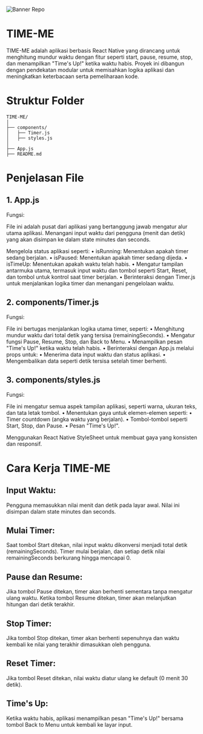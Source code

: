 ![Banner Repo](https://github.com/user-attachments/assets/1e19980b-ed45-4503-8757-c40460645f05)
# TIME-ME
TIME-ME adalah aplikasi berbasis React Native yang dirancang untuk menghitung mundur waktu dengan fitur seperti start, pause, resume, stop, dan menampilkan "Time's Up!" ketika waktu habis. Proyek ini dibangun dengan pendekatan modular untuk memisahkan logika aplikasi dan meningkatkan keterbacaan serta pemeliharaan kode.

# Struktur Folder
```
TIME-ME/
│
├── components/
│   ├── Timer.js
│   ├── styles.js
│
├── App.js
├── README.md
```

# Penjelasan File

## 1. App.js
Fungsi:

File ini adalah pusat dari aplikasi yang bertanggung jawab mengatur alur utama aplikasi.
Menangani input waktu dari pengguna (menit dan detik) yang akan disimpan ke dalam state minutes dan seconds.

Mengelola status aplikasi seperti:
• isRunning: Menentukan apakah timer sedang berjalan.
• isPaused: Menentukan apakah timer sedang dijeda.
• isTimeUp: Menentukan apakah waktu telah habis.
• Mengatur tampilan antarmuka utama, termasuk input waktu dan tombol seperti Start, Reset, dan tombol untuk kontrol saat timer berjalan.
• Berinteraksi dengan Timer.js untuk menjalankan logika timer dan menangani pengelolaan waktu.

## 2. components/Timer.js
Fungsi:

File ini bertugas menjalankan logika utama timer, seperti:
• Menghitung mundur waktu dari total detik yang tersisa (remainingSeconds).
• Mengatur fungsi Pause, Resume, Stop, dan Back to Menu.
• Menampilkan pesan "Time's Up!" ketika waktu telah habis.
• Berinteraksi dengan App.js melalui props untuk:
• Menerima data input waktu dan status aplikasi.
• Mengembalikan data seperti detik tersisa setelah timer berhenti.

## 3. components/styles.js
Fungsi:

File ini mengatur semua aspek tampilan aplikasi, seperti warna, ukuran teks, dan tata letak tombol.
• Menentukan gaya untuk elemen-elemen seperti:
• Timer countdown (angka waktu yang berjalan).
• Tombol-tombol seperti Start, Stop, dan Pause.
• Pesan "Time's Up!".

Menggunakan React Native StyleSheet untuk membuat gaya yang konsisten dan responsif.

# Cara Kerja TIME-ME

## Input Waktu:

Pengguna memasukkan nilai menit dan detik pada layar awal. Nilai ini disimpan dalam state minutes dan seconds.

## Mulai Timer:

Saat tombol Start ditekan, nilai input waktu dikonversi menjadi total detik (remainingSeconds). Timer mulai berjalan, dan setiap detik nilai remainingSeconds berkurang hingga mencapai 0.

## Pause dan Resume:

Jika tombol Pause ditekan, timer akan berhenti sementara tanpa mengatur ulang waktu. Ketika tombol Resume ditekan, timer akan melanjutkan hitungan dari detik terakhir.

## Stop Timer:

Jika tombol Stop ditekan, timer akan berhenti sepenuhnya dan waktu kembali ke nilai yang terakhir dimasukkan oleh pengguna.

## Reset Timer:

Jika tombol Reset ditekan, nilai waktu diatur ulang ke default (0 menit 30 detik).

## Time's Up:

Ketika waktu habis, aplikasi menampilkan pesan "Time's Up!" bersama tombol Back to Menu untuk kembali ke layar input.
